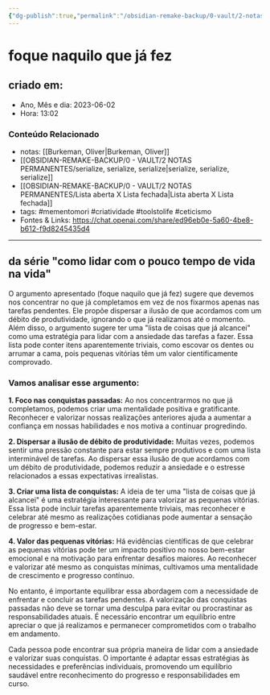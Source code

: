 ```yaml
---
{"dg-publish":true,"permalink":"/obsidian-remake-backup/0-vault/2-notas-permanentes/foque-naquilo-que-ja-fez/","tags":["permanente","mementomori","criatividade","toolstolife","ceticismo"],"dgHomeLink":true,"dgShowLocalGraph":true,"dgShowFileTree":true,"dgEnableSearch":true,"noteIcon":""}
---
```


# foque naquilo que já fez

## criado em: 
-  Ano, Mês e dia: 2023-06-02
- Hora: 13:02

### Conteúdo Relacionado
- notas: [[Burkeman, Oliver\|Burkeman, Oliver]]
- [[OBSIDIAN-REMAKE-BACKUP/0 - VAULT/2 NOTAS PERMANENTES/serialize, serialize, serialize\|serialize, serialize, serialize]]
- [[OBSIDIAN-REMAKE-BACKUP/0 - VAULT/2 NOTAS PERMANENTES/Lista aberta X Lista fechada\|Lista aberta X Lista fechada]]
- tags: #mementomori #criatividade #toolstolife #ceticismo 
- Fontes & Links: https://chat.openai.com/share/ed96eb0e-5a60-4be8-b612-f9d8245435d4
---

## da série "como lidar com o pouco tempo de vida na vida"

O argumento apresentado (foque naquilo que já fez) sugere que devemos nos concentrar no que já completamos em vez de nos fixarmos apenas nas tarefas pendentes. Ele propõe dispersar a ilusão de que acordamos com um débito de produtividade, ignorando o que já realizamos até o momento. Além disso, o argumento sugere ter uma "lista de coisas que já alcancei" como uma estratégia para lidar com a ansiedade das tarefas a fazer. Essa lista pode conter itens aparentemente triviais, como escovar os dentes ou arrumar a cama, pois pequenas vitórias têm um valor cientificamente comprovado.

### Vamos analisar esse argumento:

**1. Foco nas conquistas passadas:**
Ao nos concentrarmos no que já completamos, podemos criar uma mentalidade positiva e gratificante. Reconhecer e valorizar nossas realizações anteriores ajuda a aumentar a confiança em nossas habilidades e nos motiva a continuar progredindo.

**2. Dispersar a ilusão de débito de produtividade:**
Muitas vezes, podemos sentir uma pressão constante para estar sempre produtivos e com uma lista interminável de tarefas. Ao dispersar essa ilusão de que acordamos com um débito de produtividade, podemos reduzir a ansiedade e o estresse relacionados a essas expectativas irrealistas.

**3. Criar uma lista de conquistas:**
A ideia de ter uma "lista de coisas que já alcancei" é uma estratégia interessante para valorizar as pequenas vitórias. Essa lista pode incluir tarefas aparentemente triviais, mas reconhecer e celebrar até mesmo as realizações cotidianas pode aumentar a sensação de progresso e bem-estar.

**4. Valor das pequenas vitórias:**
Há evidências científicas de que celebrar as pequenas vitórias pode ter um impacto positivo no nosso bem-estar emocional e na motivação para enfrentar desafios maiores. Ao reconhecer e valorizar até mesmo as conquistas mínimas, cultivamos uma mentalidade de crescimento e progresso contínuo.

No entanto, é importante equilibrar essa abordagem com a necessidade de enfrentar e concluir as tarefas pendentes. A valorização das conquistas passadas não deve se tornar uma desculpa para evitar ou procrastinar as responsabilidades atuais. É necessário encontrar um equilíbrio entre apreciar o que já realizamos e permanecer comprometidos com o trabalho em andamento.

Cada pessoa pode encontrar sua própria maneira de lidar com a ansiedade e valorizar suas conquistas. O importante é adaptar essas estratégias às necessidades e preferências individuais, promovendo um equilíbrio saudável entre reconhecimento do progresso e responsabilidades em curso.